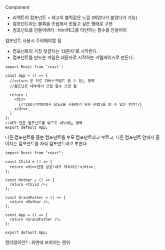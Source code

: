 Component
- 리액트의 컴포넌트 = 레고의 블럭같은 느낌 (떼었다가 붙였다가 가능)
- 컴포넌트라는 블록을 조립해서 만들고 싶은 형태로 구현
- 컴포넌트를 만들어봐라 : html태그를 리턴하는 함수를 만들어라

컴포넌트 사용시 주의해야할 점
- 컴포넌트의 가장 첫글자는 '대문자'로 시작한다.
- 컴포넌트를 만드는 파일은 대문자로 시작하는 카멜케이스로 만든다.

```
import React from 'react';
 
const App = () => {
  //return 문 위로 자바스크립트 쓸 수 있는 영역
  //컴포넌트 내부에서 쓰일 함수 쓰면 됨
 
  return (
    <div>
      {/*JSX(리액트에서 html을 사용하기 위한 문법)를 쓸 수 있는 영역*/}
    </div>
  )
};
//내가 만든 컴포넌트를 밖으로 내보내는 영역
export default App;
```

다른 컴포넌트를 품는 컴포넌트를 부모 컴포넌트라고 부르고,
다른 컴포넌트 안에서 품어지는 컴포넌트를 자식 컴포넌트라고 부른다.

```
import React from "react";
 
const Child = () => {
  return <div>연결 성공!내가 자식이오!</div>;
};
 
const Mother = () => {
  return <Child />;
};
 
const GrandFather = () => {
  return <Mother />;
};
 
const App = () => {
  return <GrandFather />;
};
 
export default App;
```
렌더링이란? : 화면에 보여지는 행위
